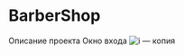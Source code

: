 # BarberShop
Описание проекта 
Окно входа
![i — копия](https://user-images.githubusercontent.com/56836526/154692486-1ccfc3f5-d35a-45af-a89e-63cd5043a8e1.jpg)

